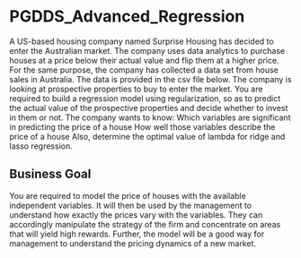 # PGDDS_Advanced_Regression
A US-based housing company named Surprise Housing has decided to enter the Australian market. The company uses data analytics to purchase houses at a price below their actual value and flip them at a higher price. For the same purpose, the company has collected a data set from house sales in Australia. The data is provided in the csv file below.     The company is looking at prospective properties to buy to enter the market.  You are required to build a regression model using regularization, so as to predict the actual value of the prospective properties and decide whether to invest in them or not.     The company wants to know:  Which variables are significant in predicting the price of a house  How well those variables describe the price of a house     Also, determine the optimal value of lambda for ridge and lasso regression.     
## Business Goal      
You are required to model the price of houses with the available independent variables. It will then be used by the management to understand how exactly the prices vary with the variables. They can accordingly manipulate the strategy of the firm and concentrate on areas that will yield high rewards. Further, the model will be a good way for management to understand the pricing dynamics of a new market.
